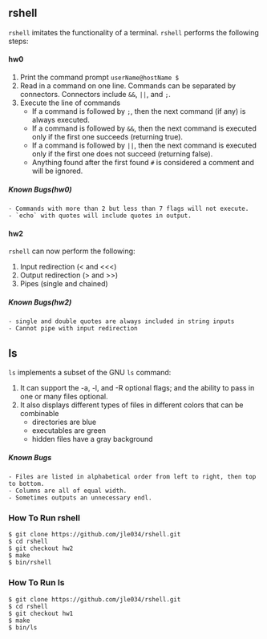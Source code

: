 ## rshell
`rshell` imitates the functionality of a terminal. `rshell` performs the following steps:

#### hw0

1. Print the command prompt `userName@hostName $` 
2. Read in a command on one line. Commands can be separated by connectors.
Connectors include `&&`, `||`, and `;`.
3. Execute the line of commands
	- If a command is followed by `;`, then the next command (if any) is always executed.
	- If a command is followed by `&&`, then the next command is executed only if the first one succeeds (returning true).
	- If a command is followed by `||`, then the next command is executed only if the first one does not succeed (returning false).
	- Anything found after the first found `#` is considered a comment and will be ignored. 

##### Known Bugs(hw0)
	- Commands with more than 2 but less than 7 flags will not execute.
	- `echo` with quotes will include quotes in output.

#### hw2

`rshell` can now perform the following:

1. Input redirection (< and <<<)
2. Output redirection (> and >>)
3. Pipes (single and chained)

##### Known Bugs(hw2)
	- single and double quotes are always included in string inputs	
	- Cannot pipe with input redirection

## ls
`ls` implements a subset of the GNU `ls` command: 

1. It can support the -a, -l, and -R optional flags; and the ability to pass in one or many files optional. 
2. It also displays different types of files in different colors that can be combinable
	- directories are blue
	- executables are green
	- hidden files have a gray background

##### Known Bugs 
	- Files are listed in alphabetical order from left to right, then top to bottom.
	- Columns are all of equal width.	
	- Sometimes outputs an unnecessary endl.

### How To Run rshell
```
$ git clone https://github.com/jle034/rshell.git
$ cd rshell
$ git checkout hw2
$ make
$ bin/rshell
```

### How To Run ls
```
$ git clone https://github.com/jle034/rshell.git
$ cd rshell
$ git checkout hw1
$ make
$ bin/ls
```
